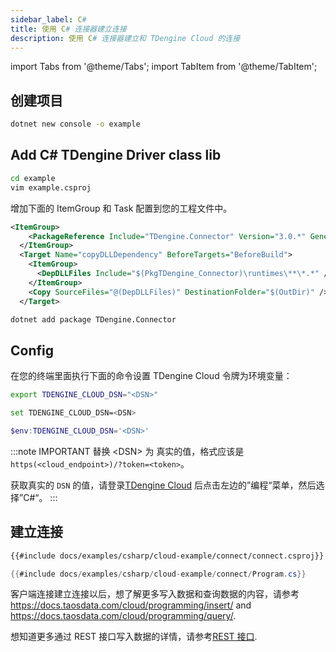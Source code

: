```yaml
---
sidebar_label: C#
title: 使用 C# 连接器建立连接
description: 使用 C# 连接器建立和 TDengine Cloud 的连接
---
```

<!-- exclude -->
import Tabs from '@theme/Tabs';
import TabItem from '@theme/TabItem';

<!-- exclude-end -->
## 创建项目

```bash
dotnet new console -o example
```

## Add C# TDengine Driver class lib

```bash
cd example
vim example.csproj
```

增加下面的 ItemGroup 和 Task 配置到您的工程文件中。

```XML
<ItemGroup>
    <PackageReference Include="TDengine.Connector" Version="3.0.*" GeneratePathProperty="true" />
  </ItemGroup>
  <Target Name="copyDLLDependency" BeforeTargets="BeforeBuild">
    <ItemGroup>
      <DepDLLFiles Include="$(PkgTDengine_Connector)\runtimes\**\*.*" />
    </ItemGroup>
    <Copy SourceFiles="@(DepDLLFiles)" DestinationFolder="$(OutDir)" />
  </Target>
```

```bash
dotnet add package TDengine.Connector
```

## Config

在您的终端里面执行下面的命令设置 TDengine Cloud 令牌为环境变量：

<Tabs defaultValue="bash">
<TabItem value="bash" label="Bash">

```bash
export TDENGINE_CLOUD_DSN="<DSN>"
```

</TabItem>
<TabItem value="cmd" label="CMD">

```bash
set TDENGINE_CLOUD_DSN=<DSN>
```

</TabItem>
<TabItem value="powershell" label="Powershell">

```powershell
$env:TDENGINE_CLOUD_DSN='<DSN>'
```

</TabItem>
</Tabs>

<!-- exclude -->
:::note IMPORTANT
替换 <DSN\> 为 真实的值，格式应该是 `https(<cloud_endpoint>)/?token=<token>`。

获取真实的 `DSN` 的值，请登录[TDengine Cloud](https://cloud.taosdata.com) 后点击左边的”编程“菜单，然后选择”C#“。
:::
<!-- exclude-end -->

## 建立连接

``` XML
{{#include docs/examples/csharp/cloud-example/connect/connect.csproj}}
```

```C#
{{#include docs/examples/csharp/cloud-example/connect/Program.cs}}
```

客户端连接建立连接以后，想了解更多写入数据和查询数据的内容，请参考 <https://docs.taosdata.com/cloud/programming/insert/> and <https://docs.taosdata.com/cloud/programming/query/>.

想知道更多通过 REST 接口写入数据的详情，请参考[REST 接口](https://docs.taosdata.com/cloud/programming/connector/rest-api/).
